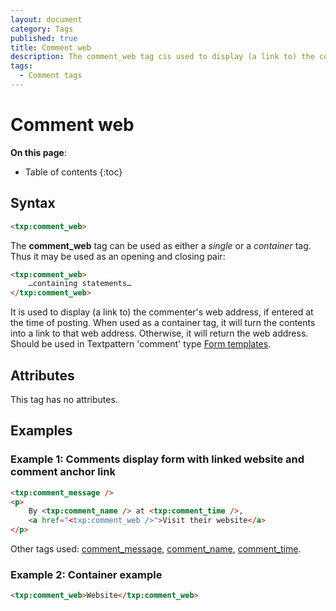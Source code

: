 ```yaml
---
layout: document
category: Tags
published: true
title: Comment web
description: The comment_web tag cis used to display (a link to) the commenter's web address.
tags:
  - Comment tags
---
```


# Comment web

**On this page**:

* Table of contents
{:toc}

## Syntax

~~~ html
<txp:comment_web>
~~~

The **comment_web** tag can be used as either a *single* or a *container* tag. Thus it may be used as an opening and closing pair:

~~~ html
<txp:comment_web>
    …containing statements…
</txp:comment_web>
~~~

It is used to display (a link to) the commenter's web address, if entered at the time of posting. When used as a container tag, it will turn the contents into a link to that web address. Otherwise, it will return the web address. Should be used in Textpattern 'comment' type [Form templates](/themes/form-templates-explained).

## Attributes

This tag has no attributes.

## Examples

### Example 1: Comments display form with linked website and comment anchor link

~~~ html
<txp:comment_message />
<p>
    By <txp:comment_name /> at <txp:comment_time />,
    <a href="<txp:comment_web />">Visit their website</a>
</p>
~~~

Other tags used: [comment_message](/tags/comment_message), [comment_name](/tags/comment_name), [comment_time](/tags/comment_time).

### Example 2: Container example

~~~ html
<txp:comment_web>Website</txp:comment_web>
~~~

